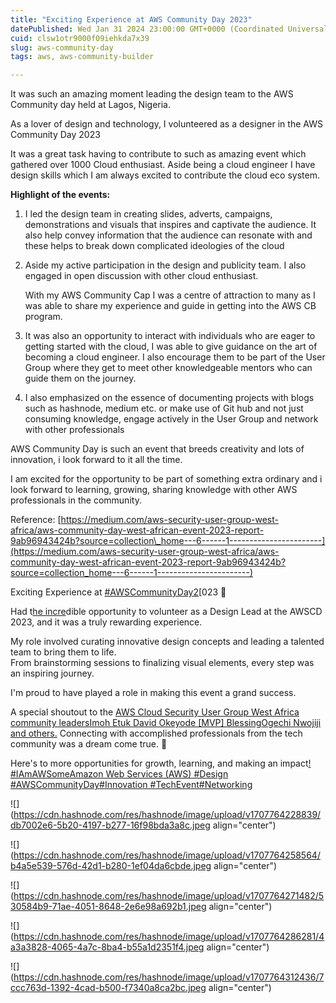```yaml
---
title: "Exciting Experience at AWS Community Day 2023"
datePublished: Wed Jan 31 2024 23:00:00 GMT+0000 (Coordinated Universal Time)
cuid: clsw1otr9000f09iehkda7x39
slug: aws-community-day
tags: aws, aws-community-builder

---
```


It was such an amazing moment leading the design team to the AWS Community day held at Lagos, Nigeria.

As a lover of design and technology, I volunteered as a designer in the AWS Community Day 2023

It was a great task having to contribute to such as amazing event which gathered over 1000 Cloud enthusiast. Aside being a cloud engineer I have design skills which I am always excited to contribute the cloud eco system.

**Highlight of the events:**

1. I led the design team in creating slides, adverts, campaigns, demonstrations and visuals that inspires and captivate the audience. It also help convey information that the audience can resonate with and these helps to break down complicated ideologies of the cloud
    
2. Aside my active participation in the design and publicity team. I also engaged in open discussion with other cloud enthusiast.
    
    With my AWS Community Cap I was a centre of attraction to many as I was able to share my experience and guide in getting into the AWS CB program.
    
3. It was also an opportunity to interact with individuals who are eager to getting started with the cloud, I was able to give guidance on the art of becoming a cloud engineer. I also encourage them to be part of the User Group where they get to meet other knowledgeable mentors who can guide them on the journey.
    
4. I also emphasized on the essence of documenting projects with blogs such as hashnode, medium etc. or make use of Git hub and not just consuming knowledge, engage actively in the User Group and network with other professionals
    

AWS Community Day is such an event that breeds creativity and lots of innovation, i look forward to it all the time.

I am excited for the opportunity to be part of something extra ordinary and i look forward to learning, growing, sharing knowledge with other AWS professionals in the community.

Reference: [https://medium.com/aws-security-user-group-west-africa/aws-community-day-west-african-event-2023-report-9ab96943424b?source=collection\_home---6------1-----------------------](https://medium.com/aws-security-user-group-west-africa/aws-community-day-west-african-event-2023-report-9ab96943424b?source=collection_home---6------1-----------------------)

Exciting Experience at [#AWSCommunityDay2](https://www.linkedin.com/feed/hashtag/?keywords=awscommunityday2023&highlightedUpdateUrns=urn%3Ali%3Aactivity%3A7099757334016524288)\[023 🎨

Had t[he incre](https://www.linkedin.com/feed/hashtag/?keywords=awscommunityday2023&highlightedUpdateUrns=urn%3Ali%3Aactivity%3A7099757334016524288)dible opportunity to volunteer as a Design Lead at the AWSCD 2023, and it was a truly rewarding experience.

My role involved curating innovative design concepts and leading a talented team to bring them to life.  
From brainstorming sessions to finalizing visual elements, every step was an inspiring journey.

I'm proud to have played a role in making this event a grand success.

A special shoutout to the [AWS Cloud Security User Group West Africa community leaders](https://www.linkedin.com/company/awscloudsecwestafrica/)[Imoh Etu](https://www.linkedin.com/in/ACoAADUIOIMB8X4swFX-vnWmcKIsncl0yKB6tL8)[k Da](https://www.linkedin.com/company/awscloudsecwestafrica/)[vid Okeyode \[MVP\] Blessing](https://www.linkedin.com/in/ACoAAAcNcFcBh6-v_fNYxtj_4RPCEc9JkMP2-TU)[Ogechi Nwojiji and others.](https://www.linkedin.com/in/ACoAABiwJ7YBUDf_wImM7ifXT0jLEDHOd_TQukY) Connecting with accomplished professionals from the tech community was a dream come true. 🚀

Here's to more opportunities for growth, learning, and making an impact[! #IAmAWSome](https://www.linkedin.com/feed/hashtag/?keywords=iamawsome&highlightedUpdateUrns=urn%3Ali%3Aactivity%3A7099757334016524288)[Amazon Web Services (](https://www.linkedin.com/company/amazon-web-services/)[AWS) #D](https://www.linkedin.com/feed/hashtag/?keywords=design&highlightedUpdateUrns=urn%3Ali%3Aactivity%3A7099757334016524288)[esign #AWS](https://www.linkedin.com/company/amazon-web-services/)[CommunityDay](https://www.linkedin.com/feed/hashtag/?keywords=awscommunityday&highlightedUpdateUrns=urn%3Ali%3Aactivity%3A7099757334016524288)[#Innovatio](https://www.linkedin.com/feed/hashtag/?keywords=innovation&highlightedUpdateUrns=urn%3Ali%3Aactivity%3A7099757334016524288)[n #TechEvent](https://www.linkedin.com/feed/hashtag/?keywords=techevent&highlightedUpdateUrns=urn%3Ali%3Aactivity%3A7099757334016524288)[#Networking](https://www.linkedin.com/feed/hashtag/?keywords=networking&highlightedUpdateUrns=urn%3Ali%3Aactivity%3A7099757334016524288)

![](https://cdn.hashnode.com/res/hashnode/image/upload/v1707764228839/db7002e6-5b20-4197-b277-16f98bda3a8c.jpeg align="center")

![](https://cdn.hashnode.com/res/hashnode/image/upload/v1707764258564/b4a5e539-576d-42d1-b280-1ef04da6cbde.jpeg align="center")

![](https://cdn.hashnode.com/res/hashnode/image/upload/v1707764271482/530584b9-71ae-4051-8648-2e6e98a692b1.jpeg align="center")

![](https://cdn.hashnode.com/res/hashnode/image/upload/v1707764286281/4a3a3828-4065-4a7c-8ba4-b55a1d2351f4.jpeg align="center")

![](https://cdn.hashnode.com/res/hashnode/image/upload/v1707764312436/7ccc763d-1392-4cad-b500-f7340a8ca2bc.jpeg align="center")